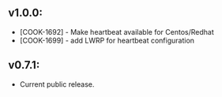 ## v1.0.0:

* [COOK-1692] - Make heartbeat available for Centos/Redhat
* [COOK-1699] - add LWRP for heartbeat configuration

## v0.7.1:

* Current public release.
